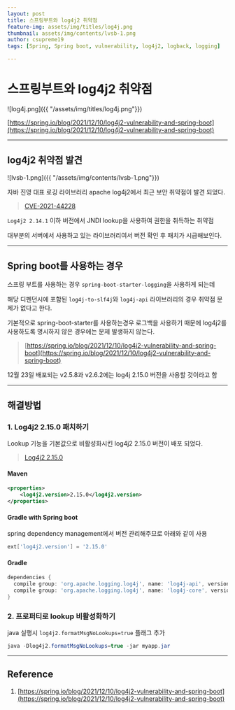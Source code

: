 ```yaml
---
layout: post
title: 스프링부트와 log4j2 취약점
feature-img: assets/img/titles/log4j.png
thumbnail: assets/img/contents/lvsb-1.png
author: csupreme19
tags: [Spring, Spring boot, vulnerability, log4j2, logback, logging]

---
```


# 스프링부트와 log4j2 취약점

![log4j.png]({{ "/assets/img/titles/log4j.png"}})

[https://spring.io/blog/2021/12/10/log4j2-vulnerability-and-spring-boot](https://spring.io/blog/2021/12/10/log4j2-vulnerability-and-spring-boot)

---

## log4j2 취약점 발견

![lvsb-1.png]({{ "/assets/img/contents/lvsb-1.png"}})

자바 진영 대표 로깅 라이브러리 apache log4j2에서 최근 보안 취약점이 발견 되었다.

> [CVE-2021-44228](https://nvd.nist.gov/vuln/detail/CVE-2021-44228)

`Log4j2 2.14.1` 이하 버전에서 JNDI lookup을 사용하여 권한을 취득하는 취약점

대부분의 서버에서 사용하고 있는 라이브러리여서 버전 확인 후 패치가 시급해보인다.

---

## Spring boot를 사용하는 경우

스프링 부트를 사용하는 경우 `spring-boot-starter-logging`을 사용하게 되는데

해당 디펜던시에 포함된 `log4j-to-slf4j`와 `log4j-api` 라이브러리의 경우 취약점 문제가 없다고 한다.

기본적으로 spring-boot-starter를 사용하는경우 로그백을 사용하기 때문에 log4j2를 사용하도록 명시하지 않은 경우에는 문제 발생하지 않는다.

> [https://spring.io/blog/2021/12/10/log4j2-vulnerability-and-spring-boot](https://spring.io/blog/2021/12/10/log4j2-vulnerability-and-spring-boot)

12월 23일 배포되는 v2.5.8과 v2.6.2에는 log4j 2.15.0 버전을 사용할 것이라고 함

---

## 해결방법

### 1. Log4j2 2.15.0 패치하기

Lookup 기능을 기본값으로 비활성화시킨 log4j2 2.15.0 버전이 배포 되었다.

> [Log4j2 2.15.0](https://repo1.maven.org/maven2/org/apache/logging/log4j/log4j-core/2.15.0/)

#### Maven

```xml
<properties>
    <log4j2.version>2.15.0</log4j2.version>
</properties>
```

#### Gradle with Spring boot

spring dependency management에서 버전 관리해주므로 아래와 같이 사용

```groovy
ext['log4j2.version'] = '2.15.0'
```

#### Gradle

```groovy
dependencies {
  compile group: 'org.apache.logging.log4j', name: 'log4j-api', version: '2.15.0'
  compile group: 'org.apache.logging.log4j', name: 'log4j-core', version: '2.15.0'
}
```



### 2. 프로퍼티로 lookup 비활성화하기

java 실행시 `log4j2.formatMsgNoLookups=true` 플래그 추가

```java
java -Dlog4j2.formatMsgNoLookups=true -jar myapp.jar
```

---

## Reference

1. [https://spring.io/blog/2021/12/10/log4j2-vulnerability-and-spring-boot](https://spring.io/blog/2021/12/10/log4j2-vulnerability-and-spring-boot)

